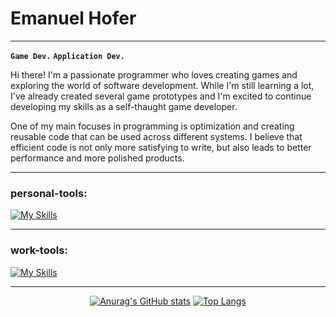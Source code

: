 # Emanuel Hofer

<hr/>

**`Game Dev.`** **`Application Dev.`**

Hi there! I'm a passionate programmer who loves creating games and exploring the world of software development. While I'm still learning a lot, I've already created several game prototypes and I'm excited to continue developing my skills as a self-thaught game developer.

One of my main focuses in programming is optimization and creating reusable code that can be used across different systems. I believe that efficient code is not only more satisfying to write, but also leads to better performance and more polished products.

<hr/>

### personal-tools:
[![My Skills](https://skillicons.dev/icons?i=unreal,cpp,unity,visualstudio,gamemakerstudio,blender,autocad,ableton)](https://skillicons.dev)

<hr/>

### work-tools:
[![My Skills](https://skillicons.dev/icons?i=html,css,js,bootstrap,vscode,idea,py)](https://skillicons.dev)

<hr/>

<div align="center">

[![Anurag's GitHub stats](https://github-readme-stats.vercel.app/api?username=HoferEmanuel&show_icons=true&theme=dark)](https://github.com/HoferEmanuel/github-readme-stats)
[![Top Langs](https://github-readme-stats.vercel.app/api/top-langs/?username=HoferEmanuel&theme=dark)](https://github.com/HoferEmanuel/github-readme-stats)

</div>
